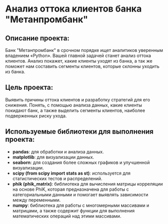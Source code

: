 # Анализ оттока клиентов банка "Метанпромбанк"
## Описание проекта: 
Банк "Метанпромбанк" в срочном порядке ищет аналитиков уверенным владением «Python». Вашей главной задачей станет анализ оттока клиентов. Анализ покажет, какие клиенты уходят из банка, а так же поможет нам составить сегменты клиентов, которые склонны уходить из банка.
## Цель проекта: 
Выявить причины оттока клиентов и разработку стратегий для его снижения. Понять, с помощью анализа данных, какие клиенты покидают банк, а также выделить сегменты клиентов, наиболее подверженных риску ухода.
## Используемые библиотеки для выполнения проекта:
- **pandas**: для обработки и анализа данных.
- **matplotlib**: для визуализации данных.
- **seaborn**: для создания более сложных графиков и улучшенной визуализации.
- **scipy (from scipy import stats as st)**: используется для статистических тестов и распределений.
- **phik (phik_matrix)**: библиотека для вычисления матрицы корреляции на основе PhiK, которая предназначена для работы с категориальными данными и помогает выявлять зависимости между переменными.
- **numpy**: библиотека для работы с многомерными массивами и матрицами, а также содержит функции для выполнения математических операций над этими массивами.





